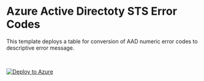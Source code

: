 # Azure Active Directoty STS Error Codes

This template deploys a table for conversion of AAD numeric error codes to descriptive error message.

<br>
 

[![Deploy to Azure](https://aka.ms/deploytoazurebutton)](https://portal.azure.com/#create/Microsoft.Template/uri/https%3A%2F%2Fraw.githubusercontent.com%2FAzure%2FAzure-Sentinel%2Fmaster%2FParsers%2FASimAuthentication%2FARM%2FAADSTSErrorCodes%2FAADSTSErrorCodes.json)
